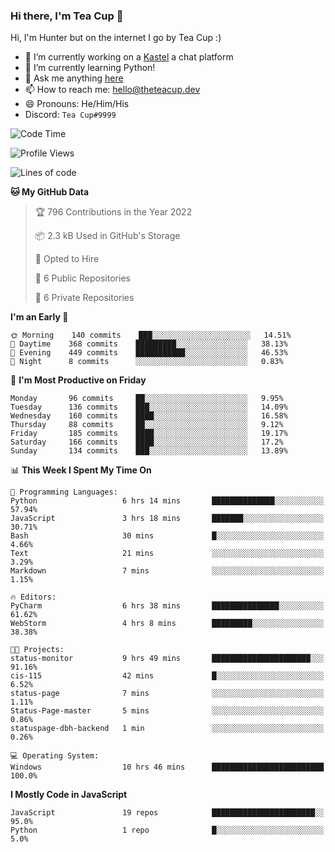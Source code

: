 ### Hi there, I'm Tea Cup 👋 

Hi, I'm Hunter but on the internet I go by Tea Cup :)

- 🔭 I’m currently working on a [Kastel](https://github.com/Kastelll) a chat platform
- 🌱 I’m currently learning Python!
- 💬 Ask me anything [here](https://github.com/TheTeaCup/TheTeaCup/issues)
- 📫 How to reach me: [hello@theteacup.dev](mailto:hello@theteacup.dev)
- 😄 Pronouns: He/Him/His
- Discord: `Tea Cup#9999`

<!--START_SECTION:waka-->
![Code Time](http://img.shields.io/badge/Code%20Time-215%20hrs%2035%20mins-blue)

![Profile Views](http://img.shields.io/badge/Profile%20Views-5-blue)

![Lines of code](https://img.shields.io/badge/From%20Hello%20World%20I%27ve%20Written-69%20Thousand%20lines%20of%20code-blue)

**🐱 My GitHub Data** 

> 🏆 796 Contributions in the Year 2022
 > 
> 📦 2.3 kB Used in GitHub's Storage 
 > 
> 💼 Opted to Hire
 > 
> 📜 6 Public Repositories 
 > 
> 🔑 6 Private Repositories  
 > 
**I'm an Early 🐤** 

```text
🌞 Morning    140 commits    ███░░░░░░░░░░░░░░░░░░░░░░   14.51% 
🌆 Daytime    368 commits    █████████░░░░░░░░░░░░░░░░   38.13% 
🌃 Evening    449 commits    ███████████░░░░░░░░░░░░░░   46.53% 
🌙 Night      8 commits      ░░░░░░░░░░░░░░░░░░░░░░░░░   0.83%

```
📅 **I'm Most Productive on Friday** 

```text
Monday       96 commits     ██░░░░░░░░░░░░░░░░░░░░░░░   9.95% 
Tuesday      136 commits    ███░░░░░░░░░░░░░░░░░░░░░░   14.09% 
Wednesday    160 commits    ████░░░░░░░░░░░░░░░░░░░░░   16.58% 
Thursday     88 commits     ██░░░░░░░░░░░░░░░░░░░░░░░   9.12% 
Friday       185 commits    ████░░░░░░░░░░░░░░░░░░░░░   19.17% 
Saturday     166 commits    ████░░░░░░░░░░░░░░░░░░░░░   17.2% 
Sunday       134 commits    ███░░░░░░░░░░░░░░░░░░░░░░   13.89%

```


📊 **This Week I Spent My Time On** 

```text
💬 Programming Languages: 
Python                   6 hrs 14 mins       ██████████████░░░░░░░░░░░   57.94% 
JavaScript               3 hrs 18 mins       ███████░░░░░░░░░░░░░░░░░░   30.71% 
Bash                     30 mins             █░░░░░░░░░░░░░░░░░░░░░░░░   4.66% 
Text                     21 mins             ░░░░░░░░░░░░░░░░░░░░░░░░░   3.29% 
Markdown                 7 mins              ░░░░░░░░░░░░░░░░░░░░░░░░░   1.15%

🔥 Editors: 
PyCharm                  6 hrs 38 mins       ███████████████░░░░░░░░░░   61.62% 
WebStorm                 4 hrs 8 mins        █████████░░░░░░░░░░░░░░░░   38.38%

🐱‍💻 Projects: 
status-monitor           9 hrs 49 mins       ██████████████████████░░░   91.16% 
cis-115                  42 mins             █░░░░░░░░░░░░░░░░░░░░░░░░   6.52% 
status-page              7 mins              ░░░░░░░░░░░░░░░░░░░░░░░░░   1.11% 
Status-Page-master       5 mins              ░░░░░░░░░░░░░░░░░░░░░░░░░   0.86% 
statuspage-dbh-backend   1 min               ░░░░░░░░░░░░░░░░░░░░░░░░░   0.26%

💻 Operating System: 
Windows                  10 hrs 46 mins      █████████████████████████   100.0%

```

**I Mostly Code in JavaScript** 

```text
JavaScript               19 repos            ███████████████████████░░   95.0% 
Python                   1 repo              █░░░░░░░░░░░░░░░░░░░░░░░░   5.0%

```



<!--END_SECTION:waka-->
